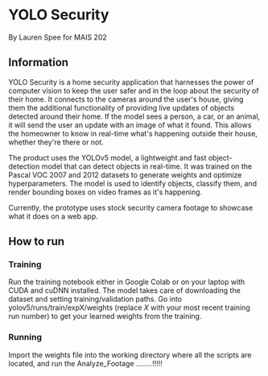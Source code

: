 # YOLO Security

By Lauren Spee for MAIS 202

## Information
YOLO Security is a home security application that harnesses the power of computer vision to keep the user safer and in the loop about the security of their home. It connects to the cameras around the user's house, giving them the additional functionality of providing live updates of objects detected around their home. If the model sees a person, a car, or an animal, it will send the user an update with an image of what it found. This allows the homeowner to know in real-time what's happening outside their house, whether they're there or not. 

The product uses the YOLOv5 model, a lightweight and fast object-detection model that can detect objects in real-time. It was trained on the Pascal VOC 2007 and 2012 datasets to generate weights and optimize hyperparameters. The model is used to identify objects, classify them, and render bounding boxes on video frames as it's happening.

Currently, the prototype uses stock security camera footage to showcase what it does on a web app.

## How to run

### Training
Run the training notebook either in Google Colab or on your laptop with CUDA and cuDNN installed. The model takes care of downloading the dataset and setting training/validation paths. Go into yolov5/runs/train/expX/weights (replace *X* with your most recent training run number) to get your learned weights from the training.

### Running
Import the weights file into the working directory where all the scripts are located, and run the Analyze_Footage  ........!!!!!
